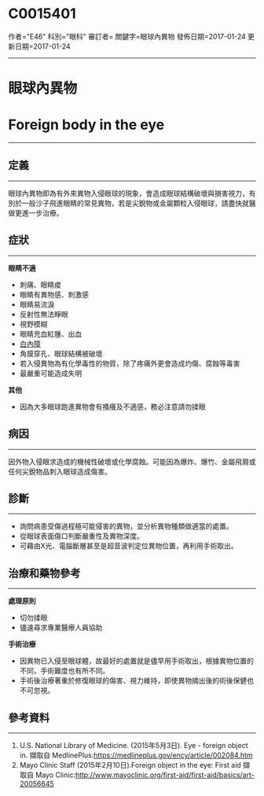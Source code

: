 # C0015401
作者="E46"
科別="眼科"
審訂者=
關鍵字=眼球內異物
發佈日期=2017-01-24
更新日期=2017-01-24

----------
# 眼球內異物
# Foreign body in the eye
----------
## 定義
----------

眼球內異物即為有外來異物入侵眼球的現象，會造成眼球結構破壞與損害視力，有別於一般沙子飛進眼睛的常見異物，若是尖銳物或金屬顆粒入侵眼球，請盡快就醫做更進一步治療。

## 症狀
----------

**眼睛不適**

- 刺痛、眼睛痠
- 眼睛有異物感、刺激感
- 眼睛易流淚
- 反射性無法睜眼
- 視野模糊
- 眼睛充血紅腫、出血
- [白內障](C0086543)
- 角膜穿孔、眼球結構被破壞
- 若入侵異物為有化學毒性的物質，除了疼痛外更會造成灼傷、腐蝕等毒害
- 最嚴重可能造成失明

**其他**

- 因為大多眼球跑進異物會有搔癢及不適感，務必注意請勿揉眼
## 病因
----------

因外物入侵眼求造成的機械性破壞或化學腐蝕。可能因為爆炸、爆竹、金屬飛屑或任何尖銳物品刺入眼球造成傷害。

## 診斷
----------
- 詢問病患受傷過程極可能侵害的異物，並分析異物種類做適當的處置。
- 從眼球表面傷口判斷嚴重性及異物深度。
- 可藉由X光、電腦斷層甚至是超音波判定位異物位置，再利用手術取出。
## 治療和藥物參考
----------

**處理原則**

- 切勿揉眼
- 儘速尋求專業醫療人員協助

**手術治療**

- 因異物已入侵至眼球體，故最好的處置就是儘早用手術取出，根據異物位置的不同，手術難度也有所不同。
- 手術後治療著重於修復眼球的傷害、視力維持，即使異物摘出後的術後保健也不可忽視。
## 參考資料
----------
1. U.S. National Library of Medicine. (2015年5月3日). Eye - foreign object in.
  擷取自 MedlinePlus:https://medlineplus.gov/ency/article/002084.htm
2. Mayo Clinic Staff (2015年2月10日).Foreign object in the eye: First aid
  擷取自 Mayo Clinic:http://www.mayoclinic.org/first-aid/first-aid/basics/art-20056645



